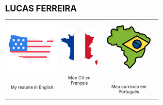 # LUCAS FERREIRA

<table>
  <tr>
    <td>
      <a href="english/README.md">
        <img src="images/usa.png" alt="English"/>
      </a>
      <br><br>
      <p align="center">My resume in English</p>
    </td>
    <td>
      <a href="french/README.md">
        <img src="images/france.png" alt="French" style="width: 320px; height: auto"/>
      </a>
      <br><br>
      <p style="text-align: center;">Mon CV en Français</p>
    </td>
    <td>
      <a href="portuguese/README.md">
        <img src="images/brazil.png" alt="Portuguese"/>
      </a>
      <br><br>
      <p align="center">Meu currículo em Português</p>
    </td>
  </tr>
</table>